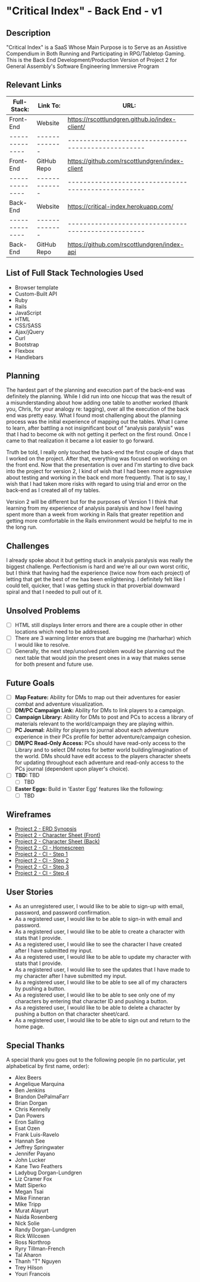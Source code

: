 # "Critical Index" - Back End - v1

## Description
"Critical Index" is a SaaS Whose Main Purpose is to Serve as an Assistive Compendium in Both Running and Participating in RPG/Tabletop Gaming. This is the Back End Development/Production Version of Project 2 for General Assembly's Software Engineering Immersive Program

## Relevant Links
Full-Stack:   | Link To:    | URL:
--------------|-------------|---------------------------------------------------
Front-End     | Website     | https://rscottlundgren.github.io/index-client/
--------------|-------------|---------------------------------------------------
Front-End     | GitHub Repo | https://github.com/rscottlundgren/index-client
--------------|-------------|---------------------------------------------------
Back-End      | Website     | https://critical-index.herokuapp.com/
--------------|-------------|---------------------------------------------------
Back-End      | GitHub Repo | https://github.com/rscottlundgren/index-api

## List of Full Stack Technologies Used
- Browser template
- Custom-Built API
- Ruby
- Rails
- JavaScript
- HTML
- CSS/SASS
- Ajax/jQuery
- Curl
- Bootstrap
- Flexbox
- Handlebars

## Planning
The hardest part of the planning and execution part of the back-end was definitely the planning. While I did run into one hiccup that was the result of a misunderstanding about how adding one table to another worked (thank you, Chris, for your analogy re: tagging), over all the execution of the back end was pretty easy. What I found most challenging about the planning process was the initial experience of mapping out the tables. What I came to learn, after battling a not insignificant bout of "analysis paralysis" was that I had to become ok with not getting it perfect on the first round. Once I came to that realization it became a lot easier to go forward.

Truth be told, I really only touched the back-end the first couple of days that I worked on the project. After that, everything was focused on working on the front end. Now that the presentation is over and I'm starting to dive back into the project for version 2, I kind of wish that I had been more aggressive about testing and working in the back end more frequently. That is to say, I wish that I had taken more risks with regard to using trial and error on the back-end as I created all of my tables.

Version 2 will be different but for the purposes of Version 1 I think that learning from my experience of analysis paralysis and how I feel having spent more than a week from working in Rails that greater repetition and getting more comfortable in the Rails environment would be helpful to me in the long run.

## Challenges
I already spoke about it but getting stuck in analysis paralysis was really the biggest challenge. Perfectionism is hard and we're all our own worst critic, but I think that having had the experience (twice now from each project) of letting that get the best of me has been enlightening. I definitely felt like I could tell, quicker, that I was getting stuck in that proverbial downward spiral and that I needed to pull out of it.

## Unsolved Problems
* [ ] HTML still displays linter errors and there are a couple other in other locations which need to be addressed.
* [ ] There are 3 warning linter errors that are bugging me (harharhar) which I would like to resolve.
* [ ] Generally, the next step/unsolved problem would be planning out the next table that would join the present ones in a way that makes sense for both present and future use.

## Future Goals
* [ ] __Map Feature:__ Ability for DMs to map out their adventures for easier combat and adventure visualization.
* [ ] __DM/PC Campaign Link:__ Ability for DMs to link players to a campaign.
* [ ] __Campaign Library:__ Ability for DMs to post and PCs to access a library of materials relevant to the world/campaign they are playing within.
* [ ] __PC Journal:__ Ability for players to journal about each adventure experience in their PCs profile for better adventure/campaign cohesion.
* [ ] __DM/PC Read-Only Access:__ PCs should have read-only access to the Library and to select DM notes for better world building/imagination of the world. DMs should have edit access to the players character sheets for updating throughout each adventure and read-only access to the PCs journal (dependent upon player's choice).
* [ ] __TBD:__ TBD
    * [ ] TBD

* [ ] __Easter Eggs:__ Build in 'Easter Egg' features like the following:
    * [ ] TBD

## Wireframes
- [Project 2 - ERD Synopsis](https://i.imgur.com/OrPCRGM.jpg)
- [Project 2 - Character Sheet (Front)](https://i.imgur.com/1BIHkxO.jpg)
- [Project 2 - Character Sheet (Back)](https://i.imgur.com/lHVQwAn.jpg)
- [Project 2 - CI - Homescreen](https://i.imgur.com/dSXoy49.jpg)
- [Project 2 - CI - Step 1](https://i.imgur.com/gP5lAPM.jpg)
- [Project 2 - CI - Step 2](https://i.imgur.com/ENzszmJ.jpg)
- [Project 2 - CI - Step 3](https://i.imgur.com/lYgrNXn.jpg)
- [Project 2 - CI - Step 4](https://i.imgur.com/R2YMr2i.jpg)

## User Stories
- As an unregistered user, I would like to be able to sign-up with email, password, and password confirmation.
- As a registered user, I would like to be able to sign-in with email and password.
- As a registered user, I would like to be able to create a character with stats that I provide.
- As a registered user, I would like to see the character I have created after I have submitted my input.
- As a registered user, I would like to be able to update my character with stats that I provide.
- As a registered user, I would like to see the updates that I have made to my character after I have submitted my input.
- As a registered user, I would like to be able to see all of my characters by pushing a button.
- As a registered user, I would like to be able to see only one of my characters by entering that character ID and pushing a button.
- As a registered user, I would like to be able to delete a character by pushing a button on that character sheet/card.
- As a registered user, I would like to be able to sign out and return to the home page.

## Special Thanks
A special thank you goes out to the following people (in no particular, yet alphabetical by first name, order):

- Alex Beers
- Angelique Marquina
- Ben Jenkins
- Brandon DePalmaFarr
- Brian Dorgan
- Chris Kennelly
- Dan Powers
- Eron Salling
- Esat Ozen
- Frank Luis-Ravelo
- Hannah See
- Jeffrey Springwater
- Jennifer Payano
- John Lucker
- Kane Two Feathers
- Ladybug Dorgan-Lundgren
- Liz Cramer Fox
- Matt Siperko
- Megan Tsai
- Mike Finneran
- Mike Tripp
- Murat Alayurt
- Naida Rosenberg
- Nick Solie
- Randy Dorgan-Lundgren
- Rick Wilcoxen
- Ross Northrop
- Ryry Tillman-French
- Tal Aharon
- Thanh "T" Nguyen
- Trey Hilson
- Youri Francois
